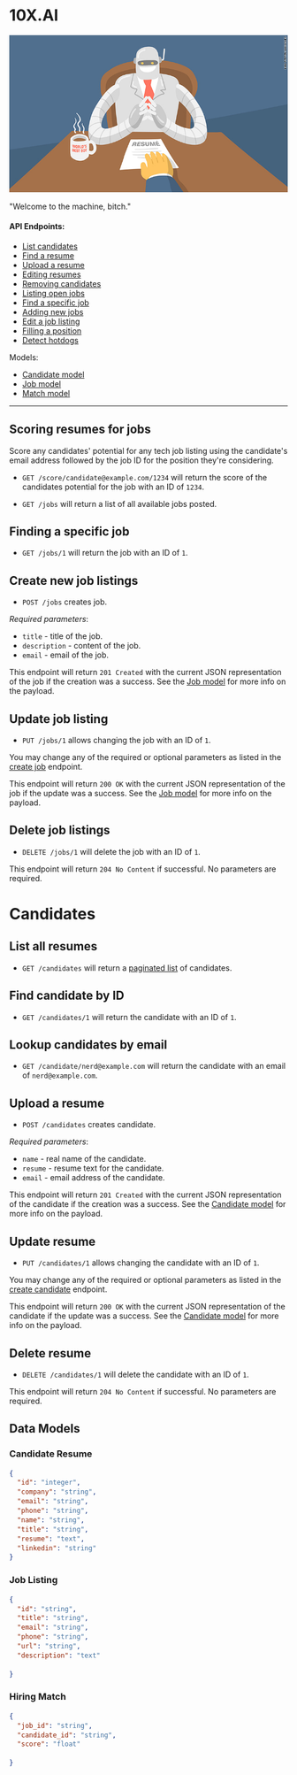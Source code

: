 # 10X.AI
![All your resume are belong to us.](/robot.jpg?raw=true "10X.AI")

"Welcome to the machine, bitch."


<h4>
API Endpoints:
</h4>

- [List candidates](#get-candidates)
- [Find a resume](#get-candidate)
- [Upload a resume](#create-candidate)
- [Editing resumes](#update-candidate)
- [Removing candidates](#delete-candidate)
- [Listing open jobs](#get-jobs)
- [Find a specific job](#get-job)
- [Adding new jobs](#create-job)
- [Edit a job listing](#update-job)
- [Filling a position](#delete-job)
- [Detect hotdogs](#hotdog-detection)

Models:

- [Candidate model](#candidate-model)
- [Job model](#job-model)
- [Match model](#match-model)

------------------------------------


## Scoring resumes for jobs
Score any candidates' potential for any tech job listing using the candidate's email address followed by the job ID for the position they're considering.

- `GET /score/candidate@example.com/1234` will return the score of the candidates potential for the job with an ID of `1234`.

- `GET /jobs` will return a list of all available jobs posted.

<!--
_Optional query parameters_:

* `attribute1` - when set to true, will only return resources that...
* `attribute2` - when set to true, will only return resources that...
-->


## Finding a specific job

- `GET /jobs/1` will return the job with an ID of `1`.

## Create new job listings

- `POST /jobs` creates job.

_Required parameters_:

* `title` - title of the job.
* `description` - content of the job.
* `email` - email of the job.

This endpoint will return `201 Created` with the current JSON representation of the job if the creation was a success. See the [Job model](#job-model) for more info on the payload.

## Update job listing

- `PUT /jobs/1` allows changing the job with an ID of `1`.

You may change any of the required or optional parameters as listed in the [create job](#create-job) endpoint.

This endpoint will return `200 OK` with the current JSON representation of the job if the update was a success. See the [Job model](#job-model) for more info on the payload.

## Delete job listings

- `DELETE /jobs/1` will delete the job with an ID of `1`.

This endpoint will return `204 No Content` if successful. No parameters are required.


# Candidates

## List all resumes

- `GET /candidates` will return a [paginated list](../README.md#pagination) of candidates.

<!--
_Optional query parameters_:

* `company` - when set to true, will only return resources that...
* `title` - when set to true, will only return resources that...
-->


## Find candidate by ID

- `GET /candidates/1` will return the candidate with an ID of `1`.


## Lookup candidates by email

- `GET /candidate/nerd@example.com` will return the candidate with an email of `nerd@example.com`.


## Upload a resume

- `POST /candidates` creates candidate.

<!--
**Required parameters**:

* `name` - real name of the candidate.
* `resume` - resume text for the candidate.
* `email` - email address of the candidate.
-->

_Required parameters_:

* `name` - real name of the candidate.
* `resume` - resume text for the candidate.
* `email` - email address of the candidate.

This endpoint will return `201 Created` with the current JSON representation of the candidate if the creation was a success. See the [Candidate model](#candidate-model) for more info on the payload.

## Update resume

- `PUT /candidates/1` allows changing the candidate with an ID of `1`.

You may change any of the required or optional parameters as listed in the [create candidate](#create-candidate) endpoint.

This endpoint will return `200 OK` with the current JSON representation of the candidate if the update was a success. See the [Candidate model](#candidate-model) for more info on the payload.

## Delete resume

- `DELETE /candidates/1` will delete the candidate with an ID of `1`.

This endpoint will return `204 No Content` if successful. No parameters are required.


## Data Models

### Candidate Resume

```json
{
  "id": "integer",
  "company": "string",
  "email": "string",
  "phone": "string",
  "name": "string",
  "title": "string",
  "resume": "text",
  "linkedin": "string"
}
```


### Job Listing

```json
{
  "id": "string",
  "title": "string",
  "email": "string",
  "phone": "string",
  "url": "string",
  "description": "text"

}
```


### Hiring Match

```json
{
  "job_id": "string",
  "candidate_id": "string",
  "score": "float"

}
```

